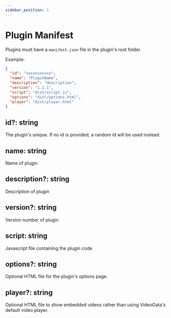 ```yaml
---
sidebar_position: 1
---
```


# Plugin Manifest

Plugins must have a `manifest.json` file in the plugin's root folder.

Example:

```json title=manifest.json
{
  "id": "xxxxxxxxxxx",
  "name": "PluginName",
  "description": "description",
  "version": "1.1.1",
  "script": "dist/script.js",
  "options": "dist/options.html",
  "player": "dist/player.html"
}
```

## id?: string

The plugin's unique. If no id is provided, a random id will be used instead.

## name: string

Name of plugin

## description?: string

Description of plugin

## version?: string

Version number of plugin

## script: string

Javascript file containing the plugin code

## options?: string

Optional HTML file for the plugin's options page.

## player?: string

Optional HTML file to show embedded videos rather than using VideoGata's default video player.
